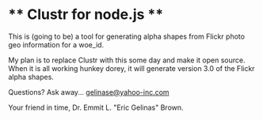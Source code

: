 
** Clustr for node.js **
========================

This is (going to be) a tool for generating alpha shapes from Flickr photo geo information for a woe_id.

My plan is to replace Clustr with this some day and make it open source. When it is all working hunkey dorey, it will generate version 3.0 of the Flickr alpha shapes.

Questions? Ask away...
gelinase@yahoo-inc.com



Your friend in time,
Dr. Emmit L. "Eric Gelinas" Brown.